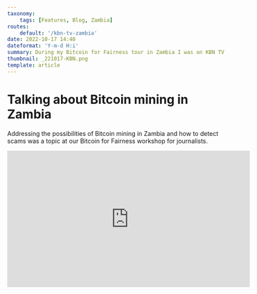 ```yaml
---
taxonomy:
    tags: [Features, Blog, Zambia]
routes:
    default: '/kbn-tv-zambia'
date: 2022-10-17 14:40
dateformat: 'Y-m-d H:i'
summary: During my Bitcoin for Fairness tour in Zambia I was on KBN TV talking about Bitcoin mining and scams.
thumbnail: _221017-KBN.png
template: article 
---
```


# Talking about Bitcoin mining in Zambia

Addressing the possibilities of Bitcoin mining in Zambia and how to detect scams was a topic at our Bitcoin for Fairness workshop for journalists.

<iframe width="560" height="315" src="https://www.youtube.com/embed/31-3_L2ywW0" title="YouTube video player" frameborder="0" allow="accelerometer; autoplay; clipboard-write; encrypted-media; gyroscope; picture-in-picture" allowfullscreen></iframe>
